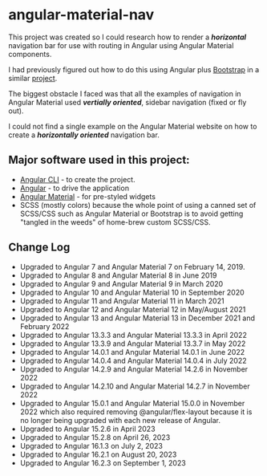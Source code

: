 # angular-material-nav

This project was created so I could research how to render a **_horizontal_** navigation bar for use with routing in Angular using Angular Material components.

I had previously figured out how to do this using Angular plus [Bootstrap](https://getbootstrap.com/) in a similar [project](https://github.com/fmorriso/Angular-bootstrap4-nav).

The biggest obstacle I faced was that all the examples of navigation in Angular Material used **_vertially oriented_**, sidebar navigation (fixed or fly out).

I could not find a single example on the Angular Material website on how to create a **_horizontally oriented_** navigation bar.

## Major software used in this project:

- [Angular CLI](https://github.com/angular/angular-cli) - to create the project.
- [Angular](https://angular.io/) - to drive the application
- [Angular Material](https://material.angular.io/components/categories) - for pre-styled widgets
- SCSS (mostly colors) because the whole point of using a canned set of SCSS/CSS such as Angular Material or Bootstrap is to avoid getting "tangled in the weeds" of home-brew custom SCSS/CSS.

## Change Log

- Upgraded to Angular 7 and Angular Material 7 on February 14, 2019.
- Upgraded to Angular 8 and Angular Material 8 in June 2019
- Upgraded to Angular 9 and Angular Material 9 in March 2020
- Upgraded to Angular 10 and Angular Material 10 in September 2020
- Upgraded to Angular 11 and Angular Material 11 in March 2021
- Upgraded to Angular 12 and Angular Material 12 in May/August 2021
- Upgraded to Angular 13 and Angular Material 13 in December 2021 and February 2022
- Upgraded to Angular 13.3.3 and Angular Material 13.3.3 in April 2022
- Upgraded to Angular 13.3.9 and Angular Material 13.3.7 in May 2022
- Upgraded to Angular 14.0.1 and Angular Material 14.0.1 in June 2022
- Upgraded to Angular 14.0.4 and Angular Material 14.0.4 in July 2022
- Upgraded to Angular 14.2.9 and Angular Material 14.2.6 in November 2022
- Upgraded to Angular 14.2.10 and Angular Material 14.2.7 in November 2022
- Upgraded to Angular 15.0.1 and Angular Material 15.0.0 in November 2022 which also required removing @angular/flex-layout because it is no longer being upgraded with each new release of Angular.
- Upgraded to Angular 15.2.6 in April 2023
- Upgraded to Angular 15.2.8 on April 26, 2023
- Upgraded to Angular 16.1.3 on July 2, 2023
- Upgraded to Angular 16.2.1 on August 20, 2023
- Upgraded to Angular 16.2.3 on September 1, 2023

